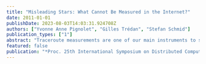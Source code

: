 ```yaml
---
title: "Misleading Stars: What Cannot Be Measured in the Internet?"
date: 2011-01-01
publishDate: 2023-08-03T14:03:31.924708Z
authors: ["Yvonne Anne Pignolet", "Gilles Trédan", "Stefan Schmid"]
publication_types: ["1"]
abstract: "Traceroute measurements are one of our main instruments to shed light onto the structure and properties of today's complex networks such as the Internet. This paper studies the feasibility and infeasibility of inferring the network topology given traceroute data from a worst-case perspective, i.e., without any probabilistic assumptions on, e.g., the nodes' degree distribution. We attend to a scenario where some of the routers are anonymous, and propose two fundamental axioms that model two basic assumptions on the traceroute data: (1) each trace corresponds to a real path in the network, and (2) the routing paths are at most a factor 1/$α$ off the shortest paths, for some parameter $α$ $ın$ (0, 1]. In contrast to existing literature that focuses on the cardinality of the set of (often only minimal) inferrable topologies, we argue that a large number of possible topologies alone is often unproblematic, as long as the networks have a similar structure. We hence seek to characterize the set of topologies inferred with our axioms. We introduce the notion of star graphs whose colorings capture the differences among inferred topologies; it also allows us to construct inferred topologies explicitly. We find that in general, inferrable topologies can differ significantly in many important aspects, such as the nodes' distances or the number of triangles. These negative results are complemented by a discussion of a scenario where the trace set is best possible, i.e., ''complete''. It turns out that while some properties such as the node degrees are still hard to measure, a complete trace set can help to determine global properties such as the connectivity.\")\""
featured: false
publication: "*Proc. 25th International Symposium on Distributed Computing (DISC)*"
---
```


